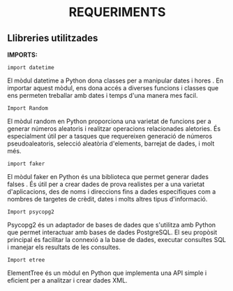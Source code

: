 # <p align="center"> REQUERIMENTS </p>

Llibreries utilitzades
------------
**IMPORTS:**

```
import datetime
```
El mòdul datetime a Python dona classes per a manipular dates i hores . En importar aquest mòdul, ens dona accés a diverses funcions i classes que ens permeten treballar amb dates i temps d'una manera mes facil.

```
Import Random
```
El mòdul random en Python proporciona una varietat de funcions per a generar números aleatoris i realitzar operacions relacionades aletories. És especialment útil per a tasques que requereixen generació de números pseudoaleatoris, selecció aleatòria d'elements, barrejat de dades, i molt més.



```
import faker
```

El mòdul faker en Python és una biblioteca que permet generar dades falses . És  útil per a crear dades de prova realistes per a una varietat d'aplicacions, des de noms i direccions fins a dades específiques com a nombres de targetes de crèdit, dates i molts altres tipus d'informació.

```
Import psycopg2
```
Psycopg2 és un adaptador de bases de dades que s'utilitza amb Python que permet interactuar amb bases de dades PostgreSQL. El seu propòsit principal és facilitar la connexió a la base de dades, executar consultes SQL i manejar els resultats de les consultes.

```
Import etree
```
ElementTree és un mòdul en Python que implementa una API simple i eficient per a analitzar i crear dades XML.

